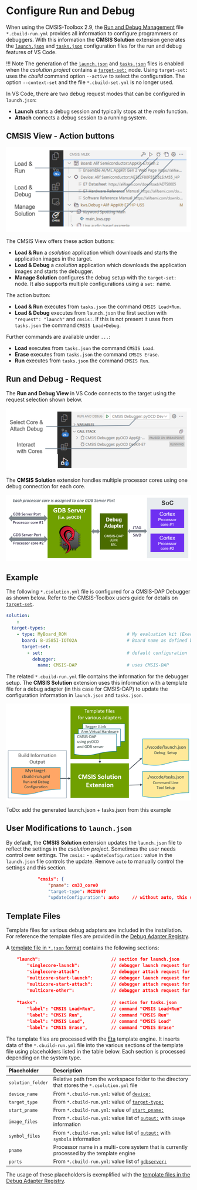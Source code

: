# Configure Run and Debug

When using the CMSIS-Toolbox 2.9, the [Run and Debug Management](https://open-cmsis-pack.github.io/cmsis-toolbox/YML-CBuild-Format/#run-and-debug-management) file `*.cbuild-run.yml` provides all information to configure programmers or debuggers.
With this information the **CMSIS Solution** extension generates the [`launch.json`](https://code.visualstudio.com/docs/editor/debugging) and [`tasks.json`](https://code.visualstudio.com/docs/editor/tasks) configuration files for the
run and debug features of VS Code.

!!! Note
    The generation of the [`launch.json`](https://code.visualstudio.com/docs/editor/debugging) and [`tasks.json`](https://code.visualstudio.com/docs/editor/tasks) files is enabled when the *csolution project* contains a [`target-set:`](https://open-cmsis-pack.github.io/cmsis-toolbox/YML-Input-Format/#target-set) node. Using `target-set:` uses the *cbuild* command option `--active` to select the configuration.  The option `--context-set` and the file `*.cbuild-set.yml` is no longer used.

In VS Code, there are two debug request modes that can be configured in `launch.json`:

- **Launch** starts a debug session and typically stops at the *main* function.
- **Attach** connects a debug session to a running system.

## CMSIS View - Action buttons

![CMSIS View Action buttons](./images/CMSIS-View-ConfDebug.png)

The CMSIS View offers these action buttons:

- **Load & Run** a *csolution* application which downloads and starts the application images in the target.
- **Load & Debug** a *csolution* application which downloads the application images and starts the debugger.
- **Manage Solution** configures the debug setup with the `target-set:` node. It also supports multiple configurations using a `set:` name.

The action button:

- **Load & Run** executes from `tasks.json` the command `CMSIS Load+Run`.
- **Load & Debug** executes from `launch.json` the first section with `"request": "launch"` and `cmsis:`. If this is not present it uses from `tasks.json` the command `CMSIS Load+Debug`.

Further commands are available under `...`:

- **Load** executes from `tasks.json` the command `CMSIS Load`.
- **Erase** executes from `tasks.json` the command `CMSIS Erase`.
- **Run** executes from `tasks.json` the command `CMSIS Run`.

## Run and Debug - Request

The **Run and Debug View** in VS Code connects to the target using the request selection shown below.

![Debug View Debugger request](./images/Debug-View-ConfDebug.png)

The **CMSIS Solution** extension handles multiple processor cores using one debug connection for each core.

![Generate launch.json and tasks.json](./images/multicore-debug.png)

## Example

The following `*.csolution.yml` file is configured for a CMSIS-DAP Debugger as shown below. Refer to the CMSIS-Toolbox users guide for details on [`target-set`](https://open-cmsis-pack.github.io/cmsis-toolbox/YML-Input-Format/#target-set).

```yml
solution:
    :
  target-types:
    - type: MyBoard_ROM                       # My evaluation kit (Execution from ROM)
      board: B-U585I-IOT02A                   # Board name as defined by the pack
      target-set:
        - set:                                # default configuration
          debugger:
            name: CMSIS-DAP                   # uses CMSIS-DAP
```

The related `*.cbuild-run.yml` file contains the information for the debugger setup. The **CMSIS Solution** extension uses this information with a template file for a debug adapter (in this case for CMSIS-DAP) to update the configuration information in `launch.json` and `tasks.json`.

![Generate launch.json and tasks.json](./images/configure-debug-run.png)

ToDo: add the generated launch.json + tasks.json from this example

## User Modifications to `launch.json`

By default, the **CMSIS Solution** extension updates the `launch.json` file to reflect the settings in the *csolution project*. Sometimes the user needs control over settings. The `cmsis:` - `updateConfiguration:` value in the `launch.json` file controls the update. Remove `auto` to manually control the settings and this section.

```json
            "cmsis": {
                "pname": cm33_core0
                "target-type": MCXN947 
                "updateConfiguration": auto     // without auto, this section is not modified
```

## Template Files

Template files for various debug adapters are included in the installation. For reference the template files are provided in the [Debug Adapter Registry](https://github.com/Open-CMSIS-Pack/debug-adapter-registry).

A [template file in `*.json` format](https://github.com/Open-CMSIS-Pack/debug-adapter-registry/tree/main/templates) contains the following sections:

```json
    "launch":                           // section for launch.json
        "singlecore-launch":            // debugger launch request for single-core system
        "singlecore-attach":            // debugger attach request for single-core system
        "multicore-start-launch":       // debugger launch request for the start processor in multi-core system. 
        "multicore-start-attach":       // debugger attach request for the start processor in multi-core system. 
        "multicore-other":              // debugger attach request for other processors in multi-core system.

    "tasks":                            // section for tasks.json
        "label": "CMSIS Load+Run",      // command "CMSIS Load+Run"  
        "label": "CMSIS Run",           // command "CMSIS Run"
        "label": "CMSIS Load",          // command "CMSIS Load"
        "label": "CMSIS Erase",         // command "CMSIS Erase"
```

The template files are processed with the [Eta](https://eta.js.org/) template engine. It inserts data of the `*.cbuild-run.yml` file into the various sections of the template file using placeholders listed in the table below. Each section is processed depending on the system type.

Placeholder       | Description
:-----------------|:----------------
`solution_folder` | Relative path from the workspace folder to the directory that stores the `*.csolution.yml` file
`device_name`  | From `*.cbuild-run.yml`: value of [`device:`](https://open-cmsis-pack.github.io/cmsis-toolbox/YML-CBuild-Format/#file-structure-of-cbuild-runyml)
`target_type`  | From `*.cbuild-run.yml`: value of [`target-type:`](https://open-cmsis-pack.github.io/cmsis-toolbox/YML-CBuild-Format/#file-structure-of-cbuild-runyml)
`start_pname`  | From `*.cbuild-run.yml`: value of [`start_pname:`](https://open-cmsis-pack.github.io/cmsis-toolbox/YML-CBuild-Format/#debugger)
`image_files`  | From `*.cbuild-run.yml`: value list of [`output:`](https://open-cmsis-pack.github.io/cmsis-toolbox/YML-CBuild-Format/#output) with `image` information
`symbol_files` | From `*.cbuild-run.yml`: value list of [`output:`](https://open-cmsis-pack.github.io/cmsis-toolbox/YML-CBuild-Format/#output) with `symbols` information
`pname`        | Processor name in a multi-core system that is currently processed by the template engine
`ports`        | From `*.cbuild-run.yml`: value list of [`gdbserver:`](https://open-cmsis-pack.github.io/cmsis-toolbox/YML-CBuild-Format/#gdbserver)

The usage of these placeholders is exemplified with the [template files in the Debug Adapter Registry](https://github.com/Open-CMSIS-Pack/debug-adapter-registry/tree/main/templates).
